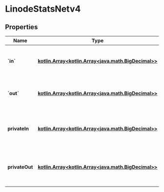 
# LinodeStatsNetv4

## Properties
Name | Type | Description | Notes
------------ | ------------- | ------------- | -------------
**&#x60;in&#x60;** | [**kotlin.Array&lt;kotlin.Array&lt;java.math.BigDecimal&gt;&gt;**](.md) | Input stats for IPv4, measured in bits/s (bits/second). |  [optional]
**&#x60;out&#x60;** | [**kotlin.Array&lt;kotlin.Array&lt;java.math.BigDecimal&gt;&gt;**](.md) | Output stats for IPv4, measured in bits/s (bits/second). |  [optional]
**privateIn** | [**kotlin.Array&lt;kotlin.Array&lt;java.math.BigDecimal&gt;&gt;**](.md) | Private IPv4 input statistics, measured in bits/s (bits/second). |  [optional]
**privateOut** | [**kotlin.Array&lt;kotlin.Array&lt;java.math.BigDecimal&gt;&gt;**](.md) | Private IPv4 output statistics, measured in bits/s (bits/second). |  [optional]




